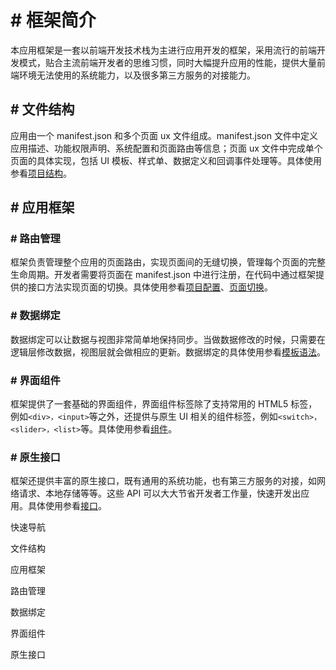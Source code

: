 <!-- 源地址: https://iot.mi.com/vela/quickapp/zh/guide/framework/ -->

# # 框架简介

本应用框架是一套以前端开发技术栈为主进行应用开发的框架，采用流行的前端开发模式，贴合主流前端开发者的思维习惯，同时大幅提升应用的性能，提供大量前端环境无法使用的系统能力，以及很多第三方服务的对接能力。

## # 文件结构

应用由一个 manifest.json 和多个页面 ux 文件组成。manifest.json 文件中定义应用描述、功能权限声明、系统配置和页面路由等信息；页面 ux 文件中完成单个页面的具体实现，包括 UI 模板、样式单、数据定义和回调事件处理等。具体使用参看[项目结构](</vela/quickapp/zh/guide/framework/project-structure.html>)。

## # 应用框架

### # 路由管理

框架负责管理整个应用的页面路由，实现页面间的无缝切换，管理每个页面的完整生命周期。开发者需要将页面在 manifest.json 中进行注册，在代码中通过框架提供的接口方法实现页面的切换。具体使用参看[项目配置](</vela/quickapp/zh/guide/framework/manifest.html>)、[页面切换](</vela/quickapp/zh/guide/framework/page-switch.html>)。

### # 数据绑定

数据绑定可以让数据与视图非常简单地保持同步。当做数据修改的时候，只需要在逻辑层修改数据，视图层就会做相应的更新。数据绑定的具体使用参看[模板语法](</vela/quickapp/zh/guide/framework/template/>)。

### # 界面组件

框架提供了一套基础的界面组件，界面组件标签除了支持常用的 HTML5 标签，例如`<div>，<input>`等之外，还提供与原生 UI 相关的组件标签，例如`<switch>，<slider>，<list>`等。具体使用参看[组件](</vela/quickapp/zh/components/>)。

### # 原生接口

框架还提供丰富的原生接口，既有通用的系统功能，也有第三方服务的对接，如网络请求、本地存储等等。这些 API 可以大大节省开发者工作量，快速开发出应用。具体使用参看[接口](</vela/quickapp/zh/features/>)。

快速导航

文件结构

应用框架

路由管理

数据绑定

界面组件

原生接口
